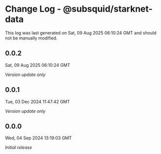 # Change Log - @subsquid/starknet-data

This log was last generated on Sat, 09 Aug 2025 06:10:24 GMT and should not be manually modified.

## 0.0.2
Sat, 09 Aug 2025 06:10:24 GMT

_Version update only_

## 0.0.1
Tue, 03 Dec 2024 11:47:42 GMT

_Version update only_

## 0.0.0
Wed, 04 Sep 2024 13:19:03 GMT

_Initial release_

